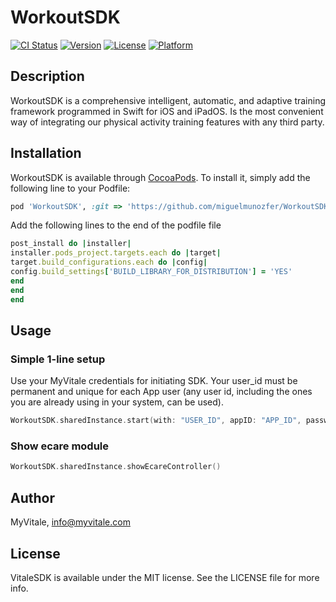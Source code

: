 # WorkoutSDK

[![CI Status](https://img.shields.io/travis/Miguel/VitaleSDK.svg?style=flat)](https://travis-ci.org/Miguel/VitaleSDK)
[![Version](https://img.shields.io/cocoapods/v/VitaleSDK.svg?style=flat)](https://cocoapods.org/pods/VitaleSDK)
[![License](https://img.shields.io/cocoapods/l/VitaleSDK.svg?style=flat)](https://cocoapods.org/pods/VitaleSDK)
[![Platform](https://img.shields.io/cocoapods/p/VitaleSDK.svg?style=flat)](https://cocoapods.org/pods/VitaleSDK)

## Description
WorkoutSDK is a comprehensive intelligent, automatic, and adaptive training framework programmed in
Swift for iOS and iPadOS. Is the most convenient way of integrating our physical activity training features
with any third party.

## Installation

WorkoutSDK is available through [CocoaPods](https://cocoapods.org). To install
it, simply add the following line to your Podfile:

```ruby
pod 'WorkoutSDK', :git => 'https://github.com/miguelmunozfer/WorkoutSDK'
```

Add the following lines to the end of the podfile file

```ruby
post_install do |installer|
installer.pods_project.targets.each do |target|
target.build_configurations.each do |config|
config.build_settings['BUILD_LIBRARY_FOR_DISTRIBUTION'] = 'YES'
end
end
end
```

## Usage

### Simple 1-line setup

Use your MyVitale credentials for initiating SDK. Your user_id must be permanent and unique for each App user (any user id, including the ones you are already using in your system,  can be used).

```swift
WorkoutSDK.sharedInstance.start(with: "USER_ID", appID: "APP_ID", password: "PASSWORD")

```

### Show ecare module


```swift
WorkoutSDK.sharedInstance.showEcareController()


```


## Author

MyVitale, info@myvitale.com

## License

VitaleSDK is available under the MIT license. See the LICENSE file for more info.
